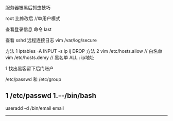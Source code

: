 服务器被黑后抓虫技巧



root 比修改后   //单用户模式


查看登录信息  命令 last   
 
查看 sshd 远程连接日志  vim /var/log/secure

方法 1
      iptables -A INPUT -s  ip  ij DROP
方法 2
     vim  /etc/hosts.allow // 白名单
     vim  /etc/hosts.demy // 黑名单
         ALL : ip地址 



1 找出黑客留下后门账户

  /etc/passwd   和  /etc/group
  
  1 /etc/passwd
          1.--/bin/bash
   ---------------------------------------
   useradd -d /bin/email email
   

   ---------------------------------------
   
